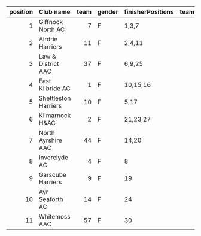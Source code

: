 |   position | Club name            |   team | gender   | finisherPositions   |   teamPoints |   penaltyPoints |   totalPoints |   totalFinishers | Website                              |
|-----------:|:---------------------|-------:|:---------|:--------------------|-------------:|----------------:|--------------:|-----------------:|:-------------------------------------|
|          1 | Giffnock North AC    |      7 | F        | 1,3,7               |           11 |               0 |            11 |                5 | https://www.giffnocknorth.co.uk/     |
|          2 | Airdrie Harriers     |     11 | F        | 2,4,11              |           17 |               0 |            17 |                7 | http://airdrieharriers.org/          |
|          3 | Law & District AAC   |     37 | F        | 6,9,25              |           40 |               0 |            40 |                3 | http://www.lawaac.co.uk/             |
|          4 | East Kilbride AC     |      1 | F        | 10,15,16            |           41 |               0 |            41 |                3 | http://www.ekac.org.uk/              |
|          5 | Shettleston Harriers |     10 | F        | 5,17                |           22 |              41 |            63 |                2 | http://shettlestonharriers.org.uk/   |
|          6 | Kilmarnock H&AC      |      2 | F        | 21,23,27            |           71 |               0 |            71 |                5 | http://www.kilmarnockharriers.com/   |
|          7 | North Ayrshire AAC   |     44 | F        | 14,20               |           34 |              41 |            75 |                2 | https://naathletics.co.uk/           |
|          8 | Inverclyde AC        |      4 | F        | 8                   |            8 |              82 |            90 |                1 | https://www.inverclydeac.org/        |
|          9 | Garscube Harriers    |      9 | F        | 19                  |           19 |              82 |           101 |                1 | https://www.garscubeharriers.org.uk/ |
|         10 | Ayr Seaforth AC      |     14 | F        | 24                  |           24 |              82 |           106 |                1 | https://www.ayrseaforth.co.uk/       |
|         11 | Whitemoss AAC        |     57 | F        | 30                  |           30 |              82 |           112 |                1 | https://whitemossaac.co.uk/          |